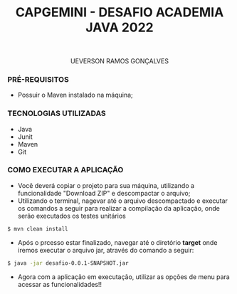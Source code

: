 <h1 align="center"> CAPGEMINI - DESAFIO ACADEMIA JAVA 2022 </h1> <br>

<p align="center">
  UEVERSON RAMOS GONÇALVES
</p>

### PRÉ-REQUISITOS
* Possuir o Maven instalado na máquina;

### TECNOLOGIAS UTILIZADAS
* Java
* Junit
* Maven
* Git


### COMO EXECUTAR A APLICAÇÃO

* Você deverá copiar o projeto para sua máquina, utilizando a funcionalidade "Download ZIP" e descompactar o arquivo;
* Utilizando o terminal, nagevar até o arquivo descompactado e executar os comandos a seguir para realizar a compilação da aplicação, onde serão executados os testes unitários

```bash
$ mvn clean install
```

* Após o prcesso estar finalizado, navegar até o diretório  __target__  onde iremos executar o arquivo jar, através do comando a seguir:

```bash
$ java -jar desafio-0.0.1-SNAPSHOT.jar
```

* Agora com a aplicação em executação, utilizar as opções de menu para acessar as funcionalidades!! 



